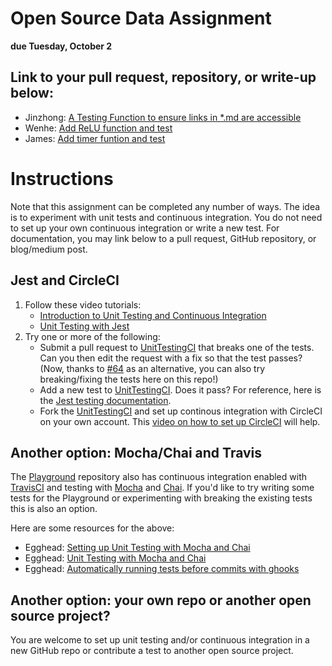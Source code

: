 # Open Source Data Assignment

**due Tuesday, October 2**

## Link to your pull request, repository, or write-up below:
* Jinzhong: [A Testing Function to ensure links in \*.md are accessible](https://github.com/NHibiki-NYU/UnitTestingCI/pull/1)
* Wenhe: [Add ReLU function and test](https://github.com/WenheLI/UnitTestingCI/pull/1)
* James: [Add timer funtion and test](https://github.com/Open-Source-Studio-at-ITP/UnitTestingCI/pull/8/)

# Instructions

Note that this assignment can be completed any number of ways. The idea is to experiment with unit tests and continuous integration. You do not need to set up your own continuous integration or write a new test. For documentation, you may link below to a pull request, GitHub repository, or blog/medium post.

## Jest and CircleCI

1. Follow these video tutorials:
   * [Introduction to Unit Testing and Continuous Integration](https://youtu.be/CB7vnoXI0pE?list=PLRqwX-V7Uu6bLqwFa52YGEHy-L1-D_Ve-)
   * [Unit Testing with Jest](https://youtu.be/S3QwafQEvSs?list=PLRqwX-V7Uu6bLqwFa52YGEHy-L1-D_Ve-)
2. Try one or more of the following:
   * Submit a pull request to [UnitTestingCI](https://github.com/Open-Source-Studio-at-ITP/UnitTestingCI) that breaks one of the tests. Can you then edit the request with a fix so that the test passes? (Now, thanks to [#64](https://github.com/Open-Source-Studio-at-ITP/Syllabus/pull/64) as an alternative, you can also try breaking/fixing the tests here on this repo!)
   * Add a new test to [UnitTestingCI](https://github.com/Open-Source-Studio-at-ITP/UnitTestingCI). Does it pass? For reference, here is the [Jest testing documentation](https://jestjs.io/docs/en/api).
   * Fork the [UnitTestingCI](https://github.com/Open-Source-Studio-at-ITP/UnitTestingCI) and set up continous integration with CircleCI on your own account. This [video on how to set up CircleCI](https://youtu.be/0OjEx2UzLUI?list=PLRqwX-V7Uu6bLqwFa52YGEHy-L1-D_Ve-) will help.

## Another option: Mocha/Chai and Travis

The [Playground](https://github.com/Open-Source-Studio-at-ITP/Playground/) repository also has continuous integration enabled with [TravisCI](https://travis-ci.org/) and testing with [Mocha](https://mochajs.org/) and [Chai](https://www.chaijs.com/). If you'd like to try writing some tests for the Playground or experimenting with breaking the existing tests this is also an option.

Here are some resources for the above:
* Egghead: [Setting up Unit Testing with Mocha and Chai](https://egghead.io/lessons/javascript-setting-up-unit-testing-with-mocha-and-chai)
* Egghead: [Unit Testing with Mocha and Chai](https://egghead.io/lessons/javascript-unit-testing-with-mocha-and-chai)
* Egghead: [Automatically running tests before commits with ghooks](https://egghead.io/lessons/javascript-how-to-write-a-javascript-library-automatically-running-tests-before-commits-with-ghooks)

## Another option: your own repo or another open source project?

You are welcome to set up unit testing and/or continuous integration in a new GitHub repo or contribute a test to another open source project.


